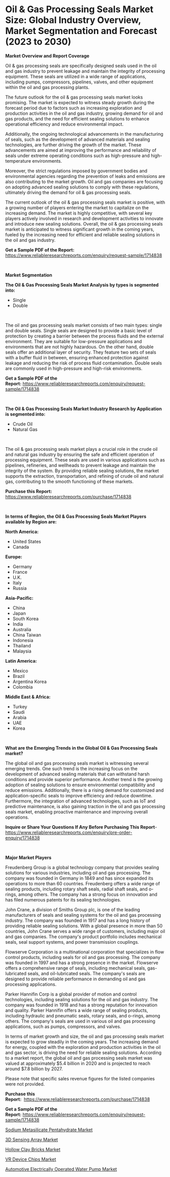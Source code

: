 <p><h1>Oil & Gas Processing Seals Market Size: Global Industry Overview, Market Segmentation and Forecast (2023 to 2030)</h1></p><p><strong>Market Overview and Report Coverage</strong></p>
<p><p>Oil & gas processing seals are specifically designed seals used in the oil and gas industry to prevent leakage and maintain the integrity of processing equipment. These seals are utilized in a wide range of applications, including pumps, compressors, pipelines, valves, and other equipment within the oil and gas processing plants.</p><p>The future outlook for the oil & gas processing seals market looks promising. The market is expected to witness steady growth during the forecast period due to factors such as increasing exploration and production activities in the oil and gas industry, growing demand for oil and gas products, and the need for efficient sealing solutions to enhance operational efficiency and reduce environmental impact.</p><p>Additionally, the ongoing technological advancements in the manufacturing of seals, such as the development of advanced materials and sealing technologies, are further driving the growth of the market. These advancements are aimed at improving the performance and reliability of seals under extreme operating conditions such as high-pressure and high-temperature environments.</p><p>Moreover, the strict regulations imposed by government bodies and environmental agencies regarding the prevention of leaks and emissions are also contributing to the market growth. Oil and gas companies are focusing on adopting advanced sealing solutions to comply with these regulations, ultimately driving the demand for oil & gas processing seals.</p><p>The current outlook of the oil & gas processing seals market is positive, with a growing number of players entering the market to capitalize on the increasing demand. The market is highly competitive, with several key players actively involved in research and development activities to innovate and introduce new sealing solutions. Overall, the oil & gas processing seals market is anticipated to witness significant growth in the coming years, fueled by the increasing need for efficient and reliable sealing solutions in the oil and gas industry.</p></p>
<p><strong>Get a Sample PDF of the Report:</strong> <a href="https://www.reliableresearchreports.com/enquiry/request-sample/1714838">https://www.reliableresearchreports.com/enquiry/request-sample/1714838</a></p>
<p>&nbsp;</p>
<p><strong>Market Segmentation</strong></p>
<p><strong>The Oil & Gas Processing Seals Market Analysis by types is segmented into:</strong></p>
<p><ul><li>Single</li><li>Double</li></ul></p>
<p>&nbsp;</p>
<p><p>The oil and gas processing seals market consists of two main types: single and double seals. Single seals are designed to provide a basic level of protection by creating a barrier between the process fluids and the external environment. They are suitable for low-pressure applications and environments that are not highly hazardous. On the other hand, double seals offer an additional layer of security. They feature two sets of seals with a buffer fluid in between, ensuring enhanced protection against leakage and reducing the risk of process fluid contamination. Double seals are commonly used in high-pressure and high-risk environments.</p></p>
<p><strong>Get a Sample PDF of the Report:</strong>&nbsp;<a href="https://www.reliableresearchreports.com/enquiry/request-sample/1714838">https://www.reliableresearchreports.com/enquiry/request-sample/1714838</a></p>
<p>&nbsp;</p>
<p><strong>The Oil & Gas Processing Seals Market Industry Research by Application is segmented into:</strong></p>
<p><ul><li>Crude Oil</li><li>Natural Gas</li></ul></p>
<p>&nbsp;</p>
<p><p>The oil & gas processing seals market plays a crucial role in the crude oil and natural gas industry by ensuring the safe and efficient operation of processing equipment. These seals are used in various applications such as pipelines, refineries, and wellheads to prevent leakage and maintain the integrity of the system. By providing reliable sealing solutions, the market supports the extraction, transportation, and refining of crude oil and natural gas, contributing to the smooth functioning of these markets.</p></p>
<p><strong>Purchase this Report:</strong>&nbsp; <a href="https://www.reliableresearchreports.com/purchase/1714838">https://www.reliableresearchreports.com/purchase/1714838</a></p>
<p>&nbsp;</p>
<p><strong>In terms of Region, the Oil & Gas Processing Seals Market Players available by Region are:</strong></p>
<p>
    <p> <strong> North America: </strong>
        <ul>
            <li>United States</li>
            <li>Canada</li>
        </ul>
        </p> 
    <p> <strong> Europe: </strong>
        <ul>
            <li>Germany</li>
            <li>France</li>
            <li>U.K.</li>
            <li>Italy</li>
            <li>Russia</li>
        </ul>
        </p> 
    <p> <strong> Asia-Pacific: </strong>
        <ul>
            <li>China</li>
            <li>Japan</li>
            <li>South Korea</li>
            <li>India</li>
            <li>Australia</li>
            <li>China Taiwan</li>
            <li>Indonesia</li>
            <li>Thailand</li>
            <li>Malaysia</li>
        </ul>
        </p> 
    <p> <strong> Latin America: </strong>
        <ul>
            <li>Mexico</li>
            <li>Brazil</li>
            <li>Argentina Korea</li>
            <li>Colombia</li>
        </ul>
        </p> 
    <p> <strong> Middle East & Africa: </strong>
        <ul>
            <li>Turkey</li>
            <li>Saudi</li>
            <li>Arabia</li>
            <li>UAE</li>
            <li>Korea</li>
        </ul>
    </p>
    </p>
<p>&nbsp;</p>
<p><strong>What are the Emerging Trends in the Global Oil & Gas Processing Seals market?</strong></p>
<p><p>The global oil and gas processing seals market is witnessing several emerging trends. One such trend is the increasing focus on the development of advanced sealing materials that can withstand harsh conditions and provide superior performance. Another trend is the growing adoption of sealing solutions to ensure environmental compatibility and reduce emissions. Additionally, there is a rising demand for customized and application-specific seals to improve efficiency and reduce downtime. Furthermore, the integration of advanced technologies, such as IoT and predictive maintenance, is also gaining traction in the oil and gas processing seals market, enabling proactive maintenance and improving overall operations.</p></p>
<p><strong>Inquire or Share Your Questions If Any Before Purchasing This Report</strong>- <a href="https://www.reliableresearchreports.com/enquiry/pre-order-enquiry/1714838">https://www.reliableresearchreports.com/enquiry/pre-order-enquiry/1714838</a></p>
<p>&nbsp;</p>
<p><strong>Major Market Players</strong></p>
<p><p>Freudenberg Group is a global technology company that provides sealing solutions for various industries, including oil and gas processing. The company was founded in Germany in 1849 and has since expanded its operations to more than 60 countries. Freudenberg offers a wide range of sealing products, including rotary shaft seals, radial shaft seals, and o-rings, among others. The company has a strong focus on innovation and has filed numerous patents for its sealing technologies.</p><p>John Crane, a division of Smiths Group plc, is one of the leading manufacturers of seals and sealing systems for the oil and gas processing industry. The company was founded in 1917 and has a long history of providing reliable sealing solutions. With a global presence in more than 50 countries, John Crane serves a wide range of customers, including major oil and gas companies. The company's product portfolio includes mechanical seals, seal support systems, and power transmission couplings.</p><p>Flowserve Corporation is a multinational corporation that specializes in flow control products, including seals for oil and gas processing. The company was founded in 1997 and has a strong presence in the market. Flowserve offers a comprehensive range of seals, including mechanical seals, gas-lubricated seals, and oil-lubricated seals. The company's seals are designed to provide reliable performance in demanding oil and gas processing applications.</p><p>Parker Hannifin Corp is a global provider of motion and control technologies, including sealing solutions for the oil and gas industry. The company was founded in 1918 and has a strong reputation for innovation and quality. Parker Hannifin offers a wide range of sealing products, including hydraulic and pneumatic seals, rotary seals, and o-rings, among others. The company's seals are used in various oil and gas processing applications, such as pumps, compressors, and valves.</p><p>In terms of market growth and size, the oil and gas processing seals market is expected to grow steadily in the coming years. The increasing demand for energy, coupled with the exploration and production activities in the oil and gas sector, is driving the need for reliable sealing solutions. According to a market report, the global oil and gas processing seals market was valued at approximately $5.4 billion in 2020 and is projected to reach around $7.8 billion by 2027.</p><p>Please note that specific sales revenue figures for the listed companies were not provided.</p></p>
<p><strong>Purchase this Report:</strong>&nbsp;&nbsp;<a href="https://www.reliableresearchreports.com/purchase/1714838">https://www.reliableresearchreports.com/purchase/1714838</a></p>
<p></p>
<p><strong>Get a Sample PDF of the Report:</strong>&nbsp;<a href="https://www.reliableresearchreports.com/enquiry/request-sample/1714838">https://www.reliableresearchreports.com/enquiry/request-sample/1714838</a></p>
<p><p><a href="https://github.com/amonskiyk/Market-Research-Report-List-1/blob/main/sodium-metasilicate-pentahydrate-market.md">Sodium Metasilicate Pentahydrate Market</a></p><p><a href="https://medium.com/@index.mill.peace/3d-sensing-array-market-report-reveals-the-latest-trends-and-growth-opportunities-of-this-market-f831f5155832">3D Sensing Array Market</a></p><p><a href="https://github.com/JameTravis/Market-Research-Report-List-2/blob/main/hollow-clay-bricks-market.md">Hollow Clay Bricks Market</a></p><p><a href="https://medium.com/@fire.belt.bug/vr-device-chips-market-size-cagr-trends-2024-2030-d13baf6c602d">VR Device Chips Market</a></p><p><a href="https://medium.com/@madelynhowe/automotive-electrically-operated-water-pump-market-size-cagr-trends-2024-2030-186cd2bbad8e">Automotive Electrically Operated Water Pump Market</a></p></p>